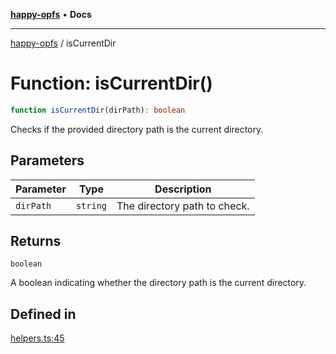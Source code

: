 [**happy-opfs**](../README.md) • **Docs**

***

[happy-opfs](../README.md) / isCurrentDir

# Function: isCurrentDir()

```ts
function isCurrentDir(dirPath): boolean
```

Checks if the provided directory path is the current directory.

## Parameters

| Parameter | Type | Description |
| ------ | ------ | ------ |
| `dirPath` | `string` | The directory path to check. |

## Returns

`boolean`

A boolean indicating whether the directory path is the current directory.

## Defined in

[helpers.ts:45](https://github.com/JiangJie/happy-opfs/blob/4af0ec94e963041b297916e2971f6a01ca677a5c/src/fs/helpers.ts#L45)
